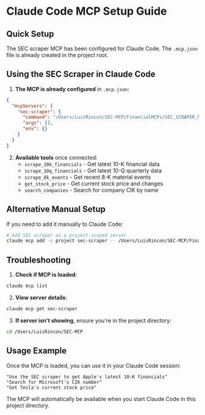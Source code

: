 # Claude Code MCP Setup Guide

## Quick Setup

The SEC scraper MCP has been configured for Claude Code. The `.mcp.json` file is already created in the project root.

## Using the SEC Scraper in Claude Code

1. **The MCP is already configured** in `.mcp.json`:
```json
{
  "mcpServers": {
    "sec-scraper": {
      "command": "/Users/LuisRincon/SEC-MCP/FinancialMCPs/SEC_SCRAPER_MCP/start-mcp.sh",
      "args": [],
      "env": {}
    }
  }
}
```

2. **Available tools** once connected:
   - `scrape_10k_financials` - Get latest 10-K financial data
   - `scrape_10q_financials` - Get latest 10-Q quarterly data
   - `scrape_8k_events` - Get recent 8-K material events
   - `get_stock_price` - Get current stock price and changes
   - `search_companies` - Search for company CIK by name

## Alternative Manual Setup

If you need to add it manually to Claude Code:

```bash
# Add SEC scraper as a project-scoped server
claude mcp add -s project sec-scraper -- /Users/LuisRincon/SEC-MCP/FinancialMCPs/SEC_SCRAPER_MCP/start-mcp.sh
```

## Troubleshooting

1. **Check if MCP is loaded**:
```bash
claude mcp list
```

2. **View server details**:
```bash
claude mcp get sec-scraper
```

3. **If server isn't showing**, ensure you're in the project directory:
```bash
cd /Users/LuisRincon/SEC-MCP
```

## Usage Example

Once the MCP is loaded, you can use it in your Claude Code session:

```
"Use the SEC scraper to get Apple's latest 10-K financials"
"Search for Microsoft's CIK number"
"Get Tesla's current stock price"
```

The MCP will automatically be available when you start Claude Code in this project directory.